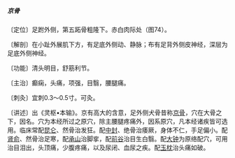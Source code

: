##### 京骨

〔定位〕足跗外侧，第五跖骨粗隆下。赤白肉际处（图74）。

〔解剖〕在小趾外展肌下方，有足底外侧动、静脉；布有足背外侧皮神经，深层为足底外侧神经。

〔功能〕清头明目，舒筋利节。

〔主治〕癫痫，头痛，项强，目翳，腰腿痛。

〔刺灸〕宜刺0.3〜0.5寸。可灸。

〔讲述〕出《灵枢•本输》。京有高大的含意，足外侧犬骨昔称[京骨](https://www.gmzyjc.com/read/zjs/zjs3.1.7-8-0.0.1.3.64.md)，穴在大骨之下，因名。穴为本经所过之原穴，除主腰腿疼痛外，因系原穴，凡本经诸疾皆可选用。临床常配[昆仑](https://www.gmzyjc.com/read/zjs/zjs3.1.7-8-0.0.1.3.60.md)、然骨治发狂。配[中封](https://www.gmzyjc.com/read/zjs/zjs3.1.9-12-0.0.4.3.4.md)、绝骨治痿厥，身体不仁，手足偏小。配[肾俞](https://www.gmzyjc.com/read/zjs/zjs3.1.7-8-0.0.1.3.23.md)、然骨治足寒，配[承山](https://www.gmzyjc.com/read/zjs/zjs3.1.7-8-0.0.1.3.57.md)治脚挛，配[前谷](https://www.gmzyjc.com/read/zjs/zjs3.1.4-6-0.0.3.3.2.md)治目生白翳。配[大钟](https://www.gmzyjc.com/read/zjs/zjs3.1.7-8-0.0.2.3.4.md)为原络配穴，可用治目泪出，头顶痛，少腹疼痛，以及尿闭、血尿之疾。配[玉枕](https://www.gmzyjc.com/read/zjs/zjs3.1.7-8-0.0.1.3.9.md)治头痛如破。
